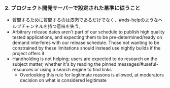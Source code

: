 ### 2. プロジェクト開発サーバーで設定された基準に従うこと

- 質問するために質問するのは皮肉であるだけでなく、#nds-helpのようなヘルプチャンネルを持つ意味を失う。
- Arbitrary release dates aren't part of our schedule to publish high quality tested applications, and expecting them to be pre-determined/ready on demand interferes with our release schedule. Those not wanting to be constrained by these limitations should instead use nightly builds if the project offers it
- Handholding is not helping; users are expected to do research on the subject matter, whether it's by reading the pinned messages/#useful-resources or using a search engine to find links
    - Overlooking this rule for legitimate reasons is allowed, at moderators decision on what is considered legitimate
